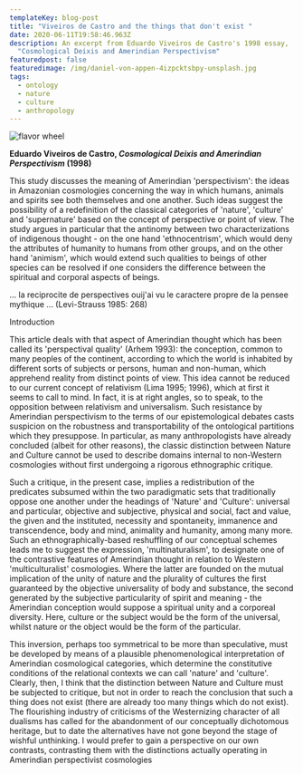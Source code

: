 ```yaml
---
templateKey: blog-post
title: "Viveiros de Castro and the things that don't exist "
date: 2020-06-11T19:58:46.963Z
description: An excerpt from Eduardo Viveiros de Castro's 1998 essay,
  "Cosmological Deixis and Amerindian Perspectivism"
featuredpost: false
featuredimage: /img/daniel-von-appen-4izpcktsbpy-unsplash.jpg
tags:
  - ontology
  - nature
  - culture
  - anthropology
---
```

![flavor wheel]()

**Eduardo Viveiros de Castro, *Cosmological Deixis and Amerindian Perspectivism* (1998)**



This study discusses the meaning of Amerindian 'perspectivism': the ideas in Amazonian cosmologies concerning the way in which humans, animals and spirits see both themselves and one another. Such ideas suggest the possibility of a redefinition of the classical categories of 'nature', 'culture' and 'supernature' based on the concept of perspective or point of view. The study argues in particular that the antinomy between two characterizations of indigenous thought - on the one hand 'ethnocentrism', which would deny the attributes of humanity to humans from other groups, and on the other hand 'animism', which would extend such qualities to beings of other species can be resolved if one considers the difference between the spiritual and corporal aspects of beings. 

... la reciprocite de perspectives ouij'ai vu le caractere propre de la pensee mythique ...
(Levi-Strauss 1985: 268)

Introduction 

This article deals with that aspect of Amerindian thought which has been called its 'perspectival quality' (Arhem 1993): the conception, common to many peoples of the continent, according to which the world is inhabited by different sorts of subjects or persons, human and non-human, which apprehend reality from distinct points of view. This idea cannot be reduced to our current concept of relativism (Lima 1995; 1996), which at first it seems to call to mind. In fact, it is at right angles, so to speak, to the opposition between relativism and universalism. Such resistance by Amerindian perspectivism to the terms of our epistemological debates casts suspicion on the robustness and transportability of the ontological partitions which they presuppose. In particular, as many anthropologists have already concluded (albeit for other reasons), the classic distinction between Nature and Culture cannot be used to describe domains internal to non-Western cosmologies without first undergoing a rigorous ethnographic critique. 

Such a critique, in the present case, implies a redistribution of the predicates subsumed within the two paradigmatic sets that traditionally oppose one another under the headings of 'Nature' and 'Culture': universal and particular, objective and subjective, physical and social, fact and value, the given and the instituted, necessity and spontaneity, immanence and transcendence, body and mind, animality and humanity, among many more. Such an ethnographically-based reshuffling of our conceptual schemes leads me to suggest the expression, 'multinaturalism', to designate one of the contrastive features of Amerindian thought in relation to Western 'multiculturalist' cosmologies. Where the latter are founded on the mutual implication of the unity of nature and the plurality of cultures the first guaranteed by the objective universality of body and substance, the second generated by the subjective particularity of spirit and meaning - the Amerindian conception would suppose a spiritual unity and a corporeal diversity. Here, culture or the subject would be the form of the universal, whilst nature or the object would be the form of the particular. 

This inversion, perhaps too symmetrical to be more than speculative, must be developed by means of a plausible phenomenological interpretation of Amerindian cosmological categories, which determine the constitutive conditions of the relational contexts we can call 'nature' and 'culture'. Clearly, then, I think that the distinction between Nature and Culture must be subjected to critique, but not in order to reach the conclusion that such a thing does not exist (there are already too many things which do not exist). The flourishing industry of criticisms of the Westernizing character of all dualisms has called for the abandonment of our conceptually dichotomous heritage, but to date the alternatives have not gone beyond the stage of wishful unthinking. I would prefer to gain a perspective on our own contrasts, contrasting them with the distinctions actually operating in Amerindian perspectivist cosmologies